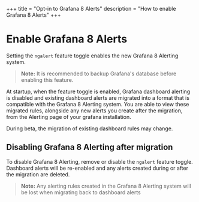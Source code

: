 +++
title = "Opt-in to Grafana 8 Alerts"
description = "How to enable Grafana 8 Alerts"
+++

# Enable Grafana 8 Alerts
Setting the `ngalert` feature toggle enables the new Grafana 8 Alerting system.

>**Note:** It is recommended to backup Grafana's database before enabling this feature.

At startup, when the feature toggle is enabled, Grafana dashboard alerting is disabled and existing dashboard alerts are migrated into a format that is compatible with the Grafana 8 Alerting system. You are able to view these migrated rules, alongside any new alerts you create after the migration, from the Alerting page of your grafana installation.

During beta, the migration of existing dashboard rules may change.

## Disabling Grafana 8 Alerting after migration
To disable Grafana 8 Alerting, remove or disable the `ngalert` feature toggle. Dashboard alerts will be re-enabled and any alerts created during or after the migration are deleted.

>**Note:** Any alerting rules created in the Grafana 8 Alerting system will be lost when migrating back to dashboard alerts
